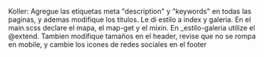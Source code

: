 Koller: Agregue las etiquetas meta "description" y "keywords" en todas las paginas, y ademas modifique los titulos.
Le di estilo a index y galeria.
En el main.scss declare el mapa, el map-get y el mixin.
En _estilo-galeria utilize el @extend.
Tambien modifique tamaños en el header, revise que no se rompa en mobile, y cambie los icones de redes sociales en el footer

